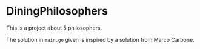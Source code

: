 # DiningPhilosophers

This is a project about 5 philosophers.

The solution in `main.go` given is inspired by a solution from Marco Carbone.
